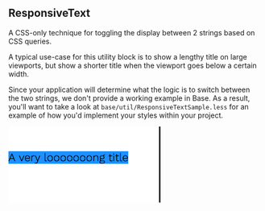 ## ResponsiveText

A CSS-only technique for toggling the display between 2 strings based on CSS queries.

A typical use-case for this utility block is to show a lengthy title on large viewports, but show a shorter title when the viewport goes below a certain width.

Since your application will determine what the logic is to switch between the two strings, we don't provide a working example in Base. As a result, you'll want to take a look at `base/util/ResponsiveTextSample.less` for an example of how you'd implement your styles within your project.

![alt text](../../_media/responsivetext-demo.gif)
